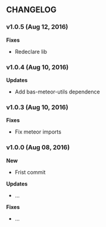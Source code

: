 ## CHANGELOG

### v1.0.5 (Aug 12, 2016)

**Fixes**
- Redeclare lib

### v1.0.4 (Aug 10, 2016)

**Updates**
- Add bas-meteor-utils dependence

### v1.0.3 (Aug 10, 2016)

**Fixes**
- Fix meteor imports

### v1.0.0 (Aug 08, 2016)

**New**
- Frist commit

**Updates**
- ...

**Fixes**
- ...
